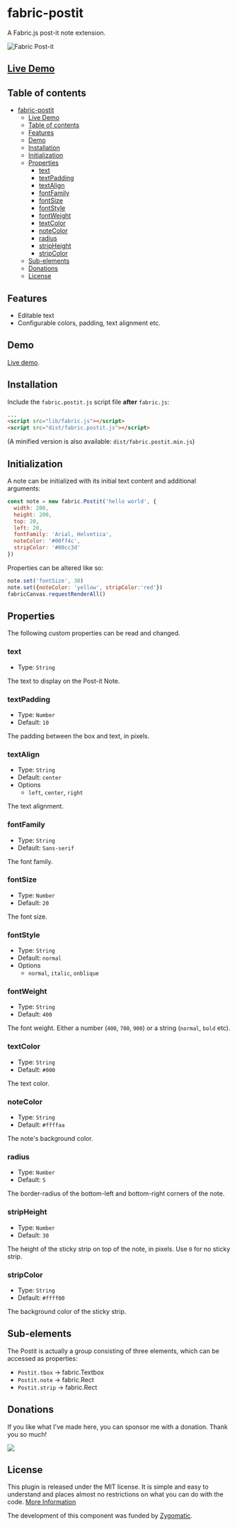 # fabric-postit
A Fabric.js post-it note extension.

![Fabric Post-it](postit.png)

## [Live Demo](https://av01d.github.io/fabric-postit/demo/index.html)


## Table of contents
- [fabric-postit](#fabric-postit)
  - [Live Demo](#live-demo)
  - [Table of contents](#table-of-contents)
  - [Features](#features)
  - [Demo](#demo)
  - [Installation](#installation)
  - [Initialization](#initialization)
  - [Properties](#properties)
    - [text](#text)
    - [textPadding](#textpadding)
    - [textAlign](#textalign)
    - [fontFamily](#fontfamily)
    - [fontSize](#fontsize)
    - [fontStyle](#fontstyle)
    - [fontWeight](#fontweight)
    - [textColor](#textcolor)
    - [noteColor](#notecolor)
    - [radius](#radius)
    - [stripHeight](#stripheight)
    - [stripColor](#stripcolor)
  - [Sub-elements](#sub-elements)
  - [Donations](#donations)
  - [License](#license)

## Features
- Editable text
- Configurable colors, padding, text alignment etc.

## Demo

[Live demo](https://av01d.github.io/fabric-postit/demo/index.html).

## Installation

Include the `fabric.postit.js` script file **after** `fabric.js`:

```html
...
<script src="lib/fabric.js"></script>
<script src="dist/fabric.postit.js"></script>
```

(A minified version is also available: `dist/fabric.postit.min.js`)

## Initialization

A note can be initialized with its initial text content and additional arguments:

```js
const note = new fabric.Postit('hello world', {
  width: 200,
  height: 200,
  top: 20,
  left: 20,
  fontFamily: 'Arial, Helvetica',
  noteColor: '#00ff4c',
  stripColor: '#00cc3d'
})
```

Properties can be altered like so:
```js
note.set('fontSize', 30)
note.set({noteColor: 'yellow', stripColor:'red'})
fabricCanvas.requestRenderAll()
```

## Properties

The following custom properties can be read and changed.

### text
- Type: `String`

The text to display on the Post-it Note.

### textPadding
- Type: `Number`
- Default: `10`

The padding between the box and text, in pixels.

### textAlign
- Type: `String`
- Default: `center`
- Options
  - `left`, `center`, `right`

The text alignment.

### fontFamily
- Type: `String`
- Default: `Sans-serif`

The font family.

### fontSize
- Type: `Number`
- Default: `20`

The font size.

### fontStyle
- Type: `String`
- Default: `normal`
- Options
  - `normal`, `italic`, `onblique`

### fontWeight
- Type: `String`
- Default: `400`

The font weight. Either a number (`400`, `700`, `900`) or a string (`normal`, `bold` etc).

### textColor
- Type: `String`
- Default: `#000`

The text color.

### noteColor
- Type: `String`
- Default: `#ffffaa`

The note's background color.

### radius
- Type: `Number`
- Default: `5`

The border-radius of the bottom-left and bottom-right corners of the note.

### stripHeight
- Type: `Number`
- Default: `30`

The height of the sticky strip on top of the note, in pixels. Use `0` for no sticky strip.

### stripColor
- Type: `String`
- Default: `#ffff00`

The background color of the sticky strip.

## Sub-elements

The Postit is actually a group consisting of three elements, which can be accessed as properties:

- `Postit.tbox` → fabric.Textbox
- `Postit.note` → fabric.Rect
- `Postit.strip` → fabric.Rect

## Donations

If you like what I've made here, you can sponsor me with a donation. Thank you so much!

[![](https://www.paypalobjects.com/en_US/i/btn/btn_donateCC_LG.gif)](https://www.paypal.com/cgi-bin/webscr?cmd=_s-xclick&hosted_button_id=VUVAC8EA3X468)

## License

This plugin is released under the MIT license. It is simple and easy to understand and places almost no restrictions on what you can do with the code.
[More Information](http://en.wikipedia.org/wiki/MIT_License)

The development of this component was funded by [Zygomatic](https://www.zygomatic.nl/).
